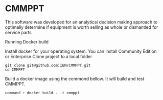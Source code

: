 # CMMPPT
This software was developed for an analytical decision making approach to optimally determine if equipment is worth selling as whole or dismantled for service parts

Running Docker build

Install docker for your operating system. You can install Community Edition or Enterprise
Clone project to a local folder 
```
git clone git@github.com:IBM/CMMPPT.git
cd CMMPPT
```

Build a docker image using the commond bellow. It will build and test CMMPPT.  
```
command : docker build . -t cmmppt
```


